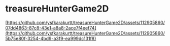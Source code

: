 # treasureHunterGame2D
[https://github.com/ysfkarakurtt/treasureHunterGame2D/assets/112905860/07dd4863-87c8-43e1-a8a8-2ace7f4eef74](https://github.com/ysfkarakurtt/treasureHunterGame2D/assets/112905860/5b75e80f-3254-4bd9-a3f9-ea999dc131f8)
